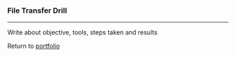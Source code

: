 ### File Transfer Drill
***

Write about objective, tools, steps taken and results
 
 
Return to [portfolio](../../) 
